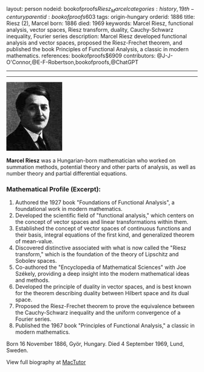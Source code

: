 layout: person
nodeid: bookofproofs$Riesz_Marcel
categories: history,19th-century
parentid: bookofproofs$603
tags: origin-hungary
orderid: 1886
title: Riesz (2), Marcel
born: 1886
died: 1969
keywords: Marcel Riesz, functional analysis, vector spaces, Riesz transform, duality, Cauchy-Schwarz inequality, Fourier series
description: Marcel Riesz developed functional analysis and vector spaces, proposed the Riesz-Frechet theorem, and published the book Principles of Functional Analysis, a classic in modern mathematics.
references: bookofproofs$6909
contributors: @J-J-O'Connor,@E-F-Robertson,bookofproofs,@ChatGPT

---



---

![Riesz_Marcel.jpg](https://github.com/bookofproofs/bookofproofs.github.io/blob/main/_sources/_assets/images/portraits/Riesz_Marcel.jpg?raw=true)

**Marcel Riesz** was a Hungarian-born mathematician who worked on summation methods, potential theory and other parts of analysis, as well as number theory and partial differential equations.

### Mathematical Profile (Excerpt):
1. Authored the 1927 book "Foundations of Functional Analysis", a foundational work in modern mathematics.
2. Developed the scientific field of "functional analysis," which centers on the concept of vector spaces and linear transformations within them.
3. Established the concept of vector spaces of continuous functions and their basis, integral equations of the first kind, and generalized theorem of mean-value.
4. Discovered distinctive associated with what is now called the "Riesz transform," which is the foundation of the theory of Lipschitz and Sobolev spaces.
5. Co-authored the "Encyclopedia of Mathematical Sciences" with Joe Székely, providing a deep insight into the modern mathematical ideas and methods. 
6. Developed the principle of duality in vector spaces, and is best known for the theorem describing duality between Hilbert space and its dual space. 
7. Proposed the Riesz-Frechet theorem to prove the equivalence between the Cauchy-Schwarz inequality and the uniform convergence of a Fourier series.
8. Published the 1967 book "Principles of Functional Analysis," a classic in modern mathematics.

Born 16 November 1886, Györ, Hungary. Died 4 September 1969, Lund, Sweden.

View full biography at [MacTutor](https://mathshistory.st-andrews.ac.uk/Biographies/Riesz_Marcel/)
